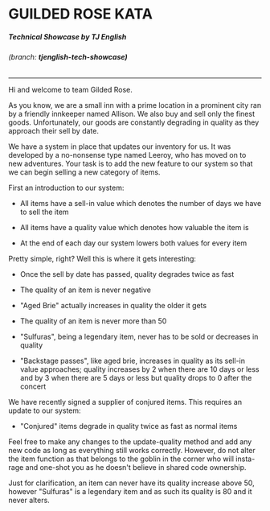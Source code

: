 <h1>GUILDED ROSE KATA</h1>
<h5><i>Technical Showcase by TJ English</i></h5>
<h6><i>(branch: <b>tjenglish-tech-showcase)</b></i></h6>

***

Hi and welcome to team Gilded Rose.

As you know, we are a small inn with a prime location in a prominent city ran
by a friendly innkeeper named Allison.  We also buy and sell only the finest
goods. Unfortunately, our goods are constantly degrading in quality as they
approach their sell by date.

We have a system in place that updates our inventory for us. It was developed
by a no-nonsense type named Leeroy, who has moved on to new adventures. Your
task is to add the new feature to our system so that we can begin selling a
new category of items.

First an introduction to our system:

- All items have a sell-in value which denotes the number of days we have to
  sell the item

- All items have a quality value which denotes how valuable the item is

- At the end of each day our system lowers both values for every item

Pretty simple, right? Well this is where it gets interesting:

- Once the sell by date has passed, quality degrades twice as fast

- The quality of an item is never negative

- "Aged Brie" actually increases in quality the older it gets

- The quality of an item is never more than 50

- "Sulfuras", being a legendary item, never has to be sold or decreases in
  quality

- "Backstage passes", like aged brie, increases in quality as its sell-in
  value approaches; quality increases by 2 when there are 10 days or less
  and by 3 when there are 5 days or less but quality drops to 0 after the
  concert

We have recently signed a supplier of conjured items. This requires an update
to our system:

- "Conjured" items degrade in quality twice as fast as normal items

Feel free to make any changes to the update-quality method and add any new code
as long as everything still works correctly. However, do not alter the item
function as that belongs to the goblin in the corner who will insta-rage and
one-shot you as he doesn't believe in shared code ownership.


Just for clarification, an item can never have its quality increase above 50,
however "Sulfuras" is a legendary item and as such its quality is 80 and it
never alters.
